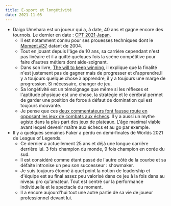 ```yaml
---
title: E-sport et longétivité
date: 2021-11-05
---
```


- Daigo Umehara est un joueur qui a, à date, 40 ans et gagne encore des tournois. Le dernier en date : [CPT 2021 Japan]([https://www.youtube.com/watch?v=3xvrnVu3KgM](https://www.youtube.com/watch?v=3xvrnVu3KgM)).
  - Il est notamment connu pour ses prouesses techniques dont le [Moment #37]([https://www.youtube.com/watch?v=JzS96auqau0&ab_channel=evo2kvids](https://www.youtube.com/watch?v=JzS96auqau0&ab_channel=evo2kvids)) datant de 2004.
  - Tout en jouant depuis l'âge de 10 ans, sa carrière cependant n'est pas linéaire et il a quitté quelques fois la scène compétitive pour faire d'autres métiers dont aide-soignant.
  - Dans son livre, [The will to keep winning]([https://www.goodreads.com/en/book/show/31348105](https://www.goodreads.com/en/book/show/31348105)), il explique que la finalité n'est justement pas de gagner mais de progresser et d'apprendre.Il y a toujours quelque chose à apprendre, il y a toujours une marge de progression. Si nécessaire, changer de jeu.
  - Sa longétivité est un témoignage que même si les réflexes et l'aptitude physique est une chose, la stratégie et le cérébral permet de garder une position de force à défaut de domination qui est toujours mouvante.
  - Je pense que ces [deux commentateurs font fausse route en opposant les jeux de combats aux échecs]([https://www.youtube.com/watch?v=LajNC_KZn0M](https://www.youtube.com/watch?v=LajNC_KZn0M)). Il y a aussi un mythe agiste dans la plus part des jeux de plateaux. L'âge maximal viable avant lequel devenir maître aux échecs et au go par exemple.
- Il y a quelques semaines Faker a perdu en demi-finales de Worlds 2021 de League of Legends.
  - Ce dernier a actuellement 25 ans et déjà une longue carrière derrière lui. 3 fois champion du monde, 9 fois champion en corée du sud.
  - Il est considéré comme étant passé de l'autre côté de la courbe et sa défaite intronise un peu son successeur : showmaker.
  - Je suis toujours étonné à quel point la notion de leadership et d'équipe est au final assez peu valorisé dans ce jeu à la fois dans au niveau pro qu'amateur. Tout est centré sur la performance individuelle et le spectacle du moment.
  - Il a encore aujourd'hui tout une autre partie de sa vie de joueur professionnel devant lui.
